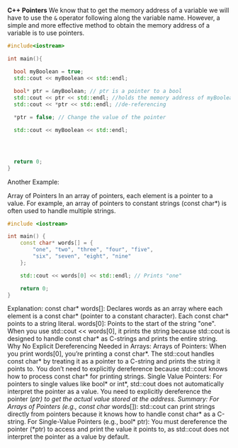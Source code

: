 **C++ Pointers**
We know that to get the memory address of a variable we will have to use the `&` operator following along the variable name. However, a simple and more effective method to obtain the memory address of a variable is to use pointers.

```cpp
#include<iostream>

int main(){

  bool myBoolean = true;
  std::cout << myBoolean << std::endl;
  
  bool* ptr = &myBoolean; // ptr is a pointer to a bool
  std::cout << ptr << std::endl; //holds the memory address of myBoolean
  std::cout << *ptr << std::endl; //de-referencing

  *ptr = false; // Change the value of the pointer

  std::cout << myBoolean << std::endl;




  return 0;
}
``````
Another Example:

Array of Pointers
In an array of pointers, each element is a pointer to a value. For example, an array of pointers to constant strings (const char*) is often used to handle multiple strings.

```cpp
#include <iostream>

int main() {
    const char* words[] = {
        "one", "two", "three", "four", "five",
        "six", "seven", "eight", "nine"
    };

    std::cout << words[0] << std::endl; // Prints "one"

    return 0;
}

```````

Explanation:
const char* words[]: Declares words as an array where each element is a const char* (pointer to a constant character). Each const char* points to a string literal.
words[0]: Points to the start of the string "one". When you use std::cout << words[0], it prints the string because std::cout is designed to handle const char* as C-strings and prints the entire string.
Why No Explicit Dereferencing Needed in Arrays:
Arrays of Pointers: When you print words[0], you’re printing a const char*. The std::cout handles const char* by treating it as a pointer to a C-string and prints the string it points to. You don’t need to explicitly dereference because std::cout knows how to process const char* for printing strings.
Single Value Pointers: For pointers to single values like bool* or int*, std::cout does not automatically interpret the pointer as a value. You need to explicitly dereference the pointer (*ptr) to get the actual value stored at the address.
Summary:
For Arrays of Pointers (e.g., const char* words[]): std::cout can print strings directly from pointers because it knows how to handle const char* as a C-string.
For Single-Value Pointers (e.g., bool* ptr): You must dereference the pointer (*ptr) to access and print the value it points to, as std::cout does not interpret the pointer as a value by default.


